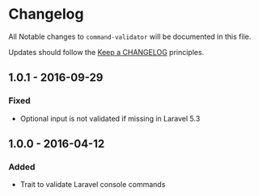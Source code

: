 # Changelog

All Notable changes to `command-validator` will be documented in this file.

Updates should follow the [Keep a CHANGELOG](http://keepachangelog.com/) principles.



## 1.0.1 - 2016-09-29

### Fixed
- Optional input is not validated if missing in Laravel 5.3


## 1.0.0 - 2016-04-12

### Added
- Trait to validate Laravel console commands
